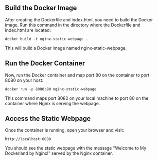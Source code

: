 ## Build the Docker Image
After creating the Dockerfile and index.html, you need to build the Docker image. Run this command in the directory where the Dockerfile and index.html are located:

```
docker build -t nginx-static-webpage .
```

This will build a Docker image named nginx-static-webpage.

## Run the Docker Container
Now, run the Docker container and map port 80 on the container to port 8080 on your host:

```
docker run -p 8080:80 nginx-static-webpage
```
This command maps port 8080 on your local machine to port 80 on the container where Nginx is serving the webpage.

## Access the Static Webpage
Once the container is running, open your browser and visit:


```
http://localhost:8080
```
You should see the static webpage with the message "Welcome to My Dockerland by Nginx!" served by the Nginx container.